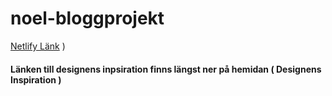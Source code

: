 # noel-bloggprojekt

[Netlify Länk](https://caliblog.netlify.app/)
 )
#### **Länken till designens inpsiration finns längst ner på hemidan ( Designens Inspiration )**
